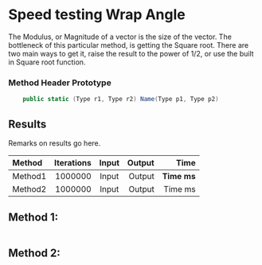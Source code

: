 # Speed testing Wrap Angle

The Modulus, or Magnitude of a vector is the size of the vector. The bottleneck of this particular method, is getting the Square root. There are two main ways to get it, raise the result to the power of 1/2, or use the built in Square root function. 

### Method Header Prototype

```c#
    public static (Type r1, Type r2) Name(Type p1, Type p2)
```

## Results

Remarks on results go here.

| Method | Iterations | Input | Output | Time |
|:---|---:|:---:|---:|---:|
| Method1 | 1000000 | Input | Output | **Time ms** |
| Method2 | 1000000 | Input | Output | Time ms |

## Method 1: 

```c#

```

## Method 2: 

```c#

```
